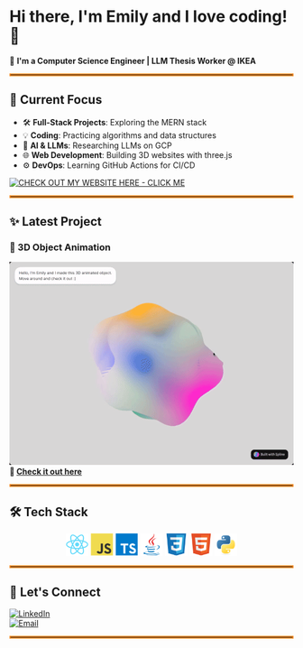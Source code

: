 # Hi there, I'm Emily and I love coding! 👋  
🚀 **I'm a Computer Science Engineer | LLM Thesis Worker @ IKEA**

<hr style="border: 2px solid #f28c28;" />

## 🌟 Current Focus
- 🛠 **Full-Stack Projects**: Exploring the MERN stack  
- 💡 **Coding**: Practicing algorithms and data structures  
- 🤖 **AI & LLMs**: Researching LLMs on GCP  
- 🌐 **Web Development**: Building 3D websites with three.js  
- ⚙️ **DevOps**: Learning GitHub Actions for CI/CD  

[![CHECK OUT MY WEBSITE HERE - CLICK ME](https://img.shields.io/badge/-CHECK%20OUT%20MY%20WEBSITE%20HERE%20--%20CLICK%20ME-FF5722?style=flat&logo=netlify&logoColor=white)](https://hahaem1ly.netlify.app/)

<hr style="border: 2px solid #f28c28;" />

## ✨ Latest Project  
### 🎨 3D Object Animation  

![Website Preview](./preview.gif)  
**🔗 [Check it out here](https://hahaem1ly.github.io/3d-object-animation/)**  

<hr style="border: 2px solid #f28c28;" />


## 🛠 Tech Stack  
<div align="center">
  <img src="https://raw.githubusercontent.com/devicons/devicon/master/icons/react/react-original.svg" alt="React" width="40" height="40"/>
  <img src="https://raw.githubusercontent.com/devicons/devicon/master/icons/javascript/javascript-original.svg" alt="JavaScript" width="40" height="40"/>
  <img src="https://raw.githubusercontent.com/devicons/devicon/master/icons/typescript/typescript-original.svg" alt="TypeScript" width="40" height="40"/>
  <img src="https://raw.githubusercontent.com/devicons/devicon/master/icons/java/java-original.svg" alt="Java" width="40" height="40"/>
  <img src="https://raw.githubusercontent.com/devicons/devicon/master/icons/css3/css3-original.svg" alt="CSS3" width="40" height="40"/>
  <img src="https://raw.githubusercontent.com/devicons/devicon/master/icons/html5/html5-original.svg" alt="HTML5" width="40" height="40"/>
  <img src="https://raw.githubusercontent.com/devicons/devicon/master/icons/python/python-original.svg" alt="Python" width="40" height="40"/>
</div>
<hr style="border: 2px solid #f28c28;" />

## 🎯 Let's Connect  

[![LinkedIn](https://img.shields.io/badge/-LinkedIn-0077B5?style=flat&logo=linkedin&logoColor=white)](https://www.linkedin.com/in/emily-ha-885605210/)  
[![Email](https://img.shields.io/badge/-Email-D14836?style=flat&logo=gmail&logoColor=white)](mailto:em1lyha2002@gmail.com)  

<hr style="border: 2px solid #f28c28;" />
